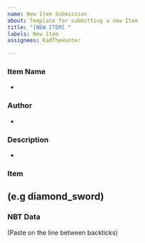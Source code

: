 ```yaml
---
name: New Item Submission
about: Template for submitting a new Item
title: "[NEW ITEM] "
labels: New Item
assignees: KadTheHunter

---
```


### Item Name
- 

### Author
- 

### Description
- 

### Item
(e.g diamond_sword)
- 

### NBT Data 
(Paste on the line between backticks)
```

```